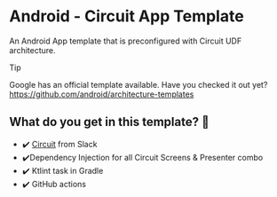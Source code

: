 # Android - Circuit App Template
An Android App template that is preconfigured with Circuit UDF architecture.

> [!TIP]
> Google has an official template available. Have you checked it out yet?
> https://github.com/android/architecture-templates

## What do you get in this template? 📜
* ✔️ [Circuit](https://github.com/slackhq/circuit) from Slack
* ✔️Dependency Injection for all Circuit Screens & Presenter combo
* ✔️ Ktlint task in Gradle
* ✔️ GitHub actions
